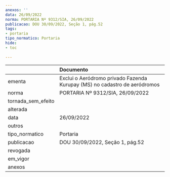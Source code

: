 ```yaml
---
anexos: ''
data: 26/09/2022
norma: PORTARIA Nº 9312/SIA, 26/09/2022
publicacao: DOU 30/09/2022, Seção 1, pág.52
tags:
- portaria
tipo_normatico: Portaria
hide: 
- toc 
 
---
```


|                    | Documento                                                                 |
|:-------------------|:--------------------------------------------------------------------------|
| ementa             | Exclui o Aeródromo privado Fazenda Kurupay (MS) no cadastro de aeródromos |
| norma              | PORTARIA Nº 9312/SIA, 26/09/2022                                          |
| tornada_sem_efeito |                                                                           |
| alterada           |                                                                           |
| data               | 26/09/2022                                                                |
| outros             |                                                                           |
| tipo_normatico     | Portaria                                                                  |
| publicacao         | DOU 30/09/2022, Seção 1, pág.52                                           |
| revogada           |                                                                           |
| em_vigor           |                                                                           |
| anexos             |                                                                           |